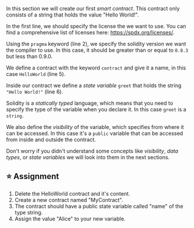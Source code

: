 In this section we will create our first *smart contract*. This contract only consists of a string that holds the value "Hello World!".

In the first line, we should specify the license the we want to use. You can find a comprehensive list of licenses here: https://spdx.org/licenses/.

Using the `pragma` keyword (line 2), we specify the solidity version we want the compiler to use. In this case, it should be greater than or equal to `0.8.3` but less than 0.9.0.

We define a contract with the keyword `contract` and give it a name, in this case `HelloWorld` (line 5).

Inside our contract we define a *state variable* `greet` that holds the string `"Hello World!"` (line 6). 

Solidity is a *statically typed* language, which means that you need to specify the type of the variable when you declare it. In this case `greet` is a `string`.

We also define the *visibility* of the variable, which specifies from where it can be accessed. In this case it's a `public` variable that can be accessed from inside and outside the contract.

Don't worry if you didn't understand some concepts like *visibility*, *data types*, or *state variables* we will look into them in the next sections.

## ⭐️ Assignment
1. Delete the HelloWorld contract and it's content.
2. Create a new contract named "MyContract".
3. The contract should have a public state variable called "name" of the type string.
4. Assign the value "Alice" to your new variable.